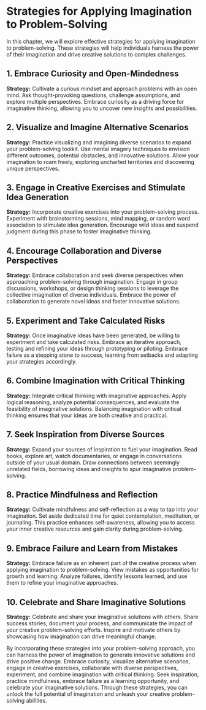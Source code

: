 Strategies for Applying Imagination to Problem-Solving
=================================================================

In this chapter, we will explore effective strategies for applying imagination to problem-solving. These strategies will help individuals harness the power of their imagination and drive creative solutions to complex challenges.

1\. Embrace Curiosity and Open-Mindedness
----------------------------------------

**Strategy:** Cultivate a curious mindset and approach problems with an open mind. Ask thought-provoking questions, challenge assumptions, and explore multiple perspectives. Embrace curiosity as a driving force for imaginative thinking, allowing you to uncover new insights and possibilities.

2\. Visualize and Imagine Alternative Scenarios
----------------------------------------------

**Strategy:** Practice visualizing and imagining diverse scenarios to expand your problem-solving toolkit. Use mental imagery techniques to envision different outcomes, potential obstacles, and innovative solutions. Allow your imagination to roam freely, exploring uncharted territories and discovering unique perspectives.

3\. Engage in Creative Exercises and Stimulate Idea Generation
-------------------------------------------------------------

**Strategy:** Incorporate creative exercises into your problem-solving process. Experiment with brainstorming sessions, mind mapping, or random word association to stimulate idea generation. Encourage wild ideas and suspend judgment during this phase to foster imaginative thinking.

4\. Encourage Collaboration and Diverse Perspectives
---------------------------------------------------

**Strategy:** Embrace collaboration and seek diverse perspectives when approaching problem-solving through imagination. Engage in group discussions, workshops, or design thinking sessions to leverage the collective imagination of diverse individuals. Embrace the power of collaboration to generate novel ideas and foster innovative solutions.

5\. Experiment and Take Calculated Risks
---------------------------------------

**Strategy:** Once imaginative ideas have been generated, be willing to experiment and take calculated risks. Embrace an iterative approach, testing and refining your ideas through prototyping or piloting. Embrace failure as a stepping stone to success, learning from setbacks and adapting your strategies accordingly.

6\. Combine Imagination with Critical Thinking
---------------------------------------------

**Strategy:** Integrate critical thinking with imaginative approaches. Apply logical reasoning, analyze potential consequences, and evaluate the feasibility of imaginative solutions. Balancing imagination with critical thinking ensures that your ideas are both creative and practical.

7\. Seek Inspiration from Diverse Sources
----------------------------------------

**Strategy:** Expand your sources of inspiration to fuel your imagination. Read books, explore art, watch documentaries, or engage in conversations outside of your usual domain. Draw connections between seemingly unrelated fields, borrowing ideas and insights to spur imaginative problem-solving.

8\. Practice Mindfulness and Reflection
--------------------------------------

**Strategy:** Cultivate mindfulness and self-reflection as a way to tap into your imagination. Set aside dedicated time for quiet contemplation, meditation, or journaling. This practice enhances self-awareness, allowing you to access your inner creative resources and gain clarity during problem-solving.

9\. Embrace Failure and Learn from Mistakes
------------------------------------------

**Strategy:** Embrace failure as an inherent part of the creative process when applying imagination to problem-solving. View mistakes as opportunities for growth and learning. Analyze failures, identify lessons learned, and use them to refine your imaginative approaches.

10\. Celebrate and Share Imaginative Solutions
---------------------------------------------

**Strategy:** Celebrate and share your imaginative solutions with others. Share success stories, document your process, and communicate the impact of your creative problem-solving efforts. Inspire and motivate others by showcasing how imagination can drive meaningful change.

By incorporating these strategies into your problem-solving approach, you can harness the power of imagination to generate innovative solutions and drive positive change. Embrace curiosity, visualize alternative scenarios, engage in creative exercises, collaborate with diverse perspectives, experiment, and combine imagination with critical thinking. Seek inspiration, practice mindfulness, embrace failure as a learning opportunity, and celebrate your imaginative solutions. Through these strategies, you can unlock the full potential of imagination and unleash your creative problem-solving abilities.

